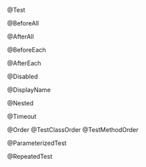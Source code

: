 @Test

@BeforeAll

@AfterAll

@BeforeEach

@AfterEach

@Disabled

@DisplayName

@Nested

@Timeout

@Order
@TestClassOrder
@TestMethodOrder

@ParameterizedTest

@RepeatedTest